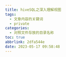 ```yaml
---
title: hiveSQL之深入理解视图
tags:
  - 文章内容的关键词
  - private
categories:
  - 对照文件存放的目录名称
toc: true
abbrlink: 2dfa544e
date: 2023-05-17 09:58:48
---
```

